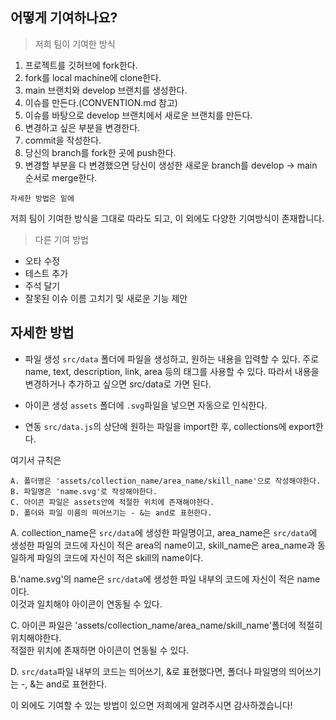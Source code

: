 ## 어떻게 기여하나요?

> 저희 팀이 기여한 방식

1. 프로젝트를 깃허브에 fork한다.
2. fork를 local machine에 clone한다.
3. main 브랜치와 develop 브랜치를 생성한다.
4. 이슈를 만든다.(CONVENTION.md 참고)
5. 이슈를 바탕으로 develop 브랜치에서 새로운 브랜치를 만든다.
6. 변경하고 싶은 부분을 변경한다.
7. commit을 작성한다.
8. 당신의 branch를 fork한 곳에 push한다.
9. 변경할 부분을 다 변경했으면 당신이 생성한 새로운 branch를 develop -> main 순서로 merge한다.

```
자세한 방법은 밑에 
```  

저희 팀이 기여한 방식을 그대로 따라도 되고, 이 외에도 다양한 기여방식이 존재합니다.


> 다른 기여 방법

* 오타 수정
* 테스트 추가
* 주석 달기
* 잘못된 이슈 이름 고치기 및 새로운 기능 제안     




## 자세한 방법
- 파일 생성 
`src/data` 폴더에 파일을 생성하고, 원하는 내용을 입력할 수 있다.
주로 name, text, description, link, area 등의 태그를 사용할 수 있다.
따라서 내용을 변경하거나 추가하고 싶으면 src/data로 가면 된다.

- 아이콘 생성
`assets` 폴더에 `.svg`파일을 넣으면 자동으로 인식한다.

- 연동
`src/data.js`의 상단에 원하는 파일을 import한 후, collections에 export한다.

여기서 규칙은
```
A. 폴더명은 'assets/collection_name/area_name/skill_name'으로 작성해야한다.
B. 파일명은 'name.svg'로 작성해야한다.
C. 아이콘 파일은 assets안에 적절한 위치에 존재해야한다.
D. 폴더와 파일 이름의 띄어쓰기는 - &는 and로 표헌한다.
```

A. collection_name은 `src/data`에 생성한 파일명이고,
area_name은 `src/data`에 생성한 파일의 코드에 자신이 적은 area의 name이고,
skill_name은 area_name과 동일하게 파일의 코드에 자신이 적은 skill의 name이다.  


B.'name.svg'의 name은 `src/data`에 생성한 파일 내부의 코드에 자신이 적은 name이다.  
이것과 일치해야 아이콘이 연동될 수 있다.


C. 아이콘 파일은 'assets/collection_name/area_name/skill_name'폴더에 적절히 위치해야한다.  
적절한 위치에 존재하면 아이콘이 연동될 수 있다.


D. `src/data`파일 내부의 코드는 띄어쓰기, &로 표현했다면, 폴더나 파일명의 띄어쓰기는 -, &는 and로 표현한다.      



이 외에도 기여할 수 있는 방법이 있으면 저희에게 알려주시면 감사하겠습니다!